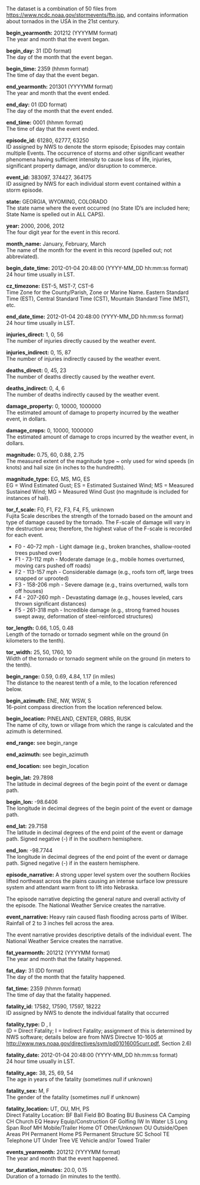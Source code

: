 The dataset is a combination of 50 files from https://www.ncdc.noaa.gov/stormevents/ftp.jsp, and contains information about tornados in the USA in the 21st century.

__begin_yearmonth:__ 201212 (YYYYMM format)  
The year and month that the event began.

__begin_day:__ 31 (DD format)  
The day of the month that the event began.

__begin_time:__ 2359 (hhmm format)  
The time of day that the event began.

__end_yearmonth:__ 201301 (YYYYMM format)  
The year and month that the event ended.

__end_day:__ 01 (DD format)  
The day of the month that the event ended.

__end_time:__ 0001 (hhmm format)  
The time of day that the event ended.

__episode_id:__ 61280, 62777, 63250  
ID assigned by NWS to denote the storm episode; Episodes may contain multiple Events.
The occurrence of storms and other significant weather phenomena having sufficient intensity
to cause loss of life, injuries, significant property damage, and/or disruption to commerce.

__event_id:__ 383097, 374427, 364175  
ID assigned by NWS for each individual storm event contained within a storm episode.

__state:__ GEORGIA, WYOMING, COLORADO  
The state name where the event occurred (no State ID’s are included here; State Name is
spelled out in ALL CAPS).

__year:__ 2000, 2006, 2012  
The four digit year for the event in this record.

__month_name:__ January, February, March  
The name of the month for the event in this record (spelled out; not abbreviated).

__begin_date_time:__ 2012-01-04 20:48:00 (YYYY-MM_DD hh:mm:ss format)  
24 hour time usually in LST.

__cz_timezone:__ EST-5, MST-7, CST-6  
Time Zone for the County/Parish, Zone or Marine Name. Eastern Standard Time (EST),
Central Standard Time (CST), Mountain Standard Time (MST), etc.

__end_date_time:__ 2012-01-04 20:48:00 (YYYY-MM_DD hh:mm:ss format)  
24 hour time usually in LST.

__injuries_direct:__ 1, 0, 56  
The number of injuries directly caused by the weather event.

__injuries_indirect:__ 0, 15, 87  
The number of injuries indirectly caused by the weather event.

__deaths_direct:__ 0, 45, 23  
The number of deaths directly caused by the weather event.

__deaths_indirect:__ 0, 4, 6  
The number of deaths indirectly caused by the weather event.

__damage_property:__ 0, 10000, 1000000  
The estimated amount of damage to property incurred by the weather event, in dollars.

__damage_crops:__ 0, 10000, 1000000  
The estimated amount of damage to crops incurred by the weather event, in dollars.

__magnitude:__ 0.75, 60, 0.88, 2.75  
The measured extent of the magnitude type ~ only used for wind speeds (in knots) and hail size
(in inches to the hundredth).

__magnitude_type:__ EG, MS, MG, ES  
EG = Wind Estimated Gust; ES = Estimated Sustained Wind; MS = Measured Sustained Wind;
MG = Measured Wind Gust (no magnitude is included for instances of hail).

__tor_f_scale:__ F0, F1, F2, F3, F4, F5, unknown  
Fujita Scale describes the strength of the tornado based on the amount and type of
damage caused by the tornado. The F-scale of damage will vary in the destruction area;
therefore, the highest value of the F-scale is recorded for each event.

- F0 - 40-72 mph - Light damage (e.g., broken branches, shallow-rooted trees pushed over)
- F1 - 73-112 mph - Moderate damage (e.g., mobile homes overturned, moving cars pushed off roads)
- F2 - 113-157 mph - Considerable damage (e.g., roofs torn off, large trees snapped or uprooted)
- F3 - 158-206 mph - Severe damage (e.g., trains overturned, walls torn off houses)
- F4 - 207-260 mph - Devastating damage (e.g., houses leveled, cars thrown significant distances)
- F5 - 261-318 mph - Incredible damage (e.g., strong framed houses swept away, deformation of steel-reinforced structures)

__tor_length:__ 0.66, 1.05, 0.48  
Length of the tornado or tornado segment while on the ground (in kilometers to the tenth).

__tor_width:__ 25, 50, 1760, 10  
Width of the tornado or tornado segment while on the ground (in meters to the tenth).

__begin_range:__ 0.59, 0.69, 4.84, 1.17 (in miles)  
The distance to the nearest tenth of a mile, to the location referenced below.

__begin_azimuth:__ ENE, NW, WSW, S  
16-point compass direction from the location referenced below.

__begin_location:__ PINELAND, CENTER, ORRS, RUSK  
The name of city, town or village from which the range is calculated and the azimuth is
determined.

__end_range:__ see begin_range

__end_azimuth:__ see begin_azimuth

__end_location:__ see begin_location

__begin_lat:__ 29.7898  
The latitude in decimal degrees of the begin point of the event or damage path.

__begin_lon:__ -98.6406  
The longitude in decimal degrees of the begin point of the event or damage path.

__end_lat:__ 29.7158  
The latitude in decimal degrees of the end point of the event or damage path. Signed negative (-)
if in the southern hemisphere.

__end_lon:__ -98.7744  
The longitude in decimal degrees of the end point of the event or damage path. Signed negative
(-) if in the eastern hemisphere.

__episode_narrative:__ A strong upper level system over the southern Rockies lifted northeast
across the plains causing an intense surface low pressure system and attendant warm front to
lift into Nebraska.

The episode narrative depicting the general nature and overall activity of the episode. The
National Weather Service creates the narrative.

__event_narrative:__ Heavy rain caused flash flooding across parts of Wilber. Rainfall of 2 to
3 inches fell across the area.

The event narrative provides descriptive details of the individual event. The National Weather
Service creates the narrative.

__fat_yearmonth:__ 201212 (YYYYMM format)  
The year and month that the fatality happened.

__fat_day:__ 31 (DD format)  
The day of the month that the fatality happened.

__fat_time:__ 2359 (hhmm format)  
The time of day that the fatality happened.

__fatality_id:__ 17582, 17590, 17597, 18222  
ID assigned by NWS to denote the individual fatality that occurred

__fatality_type:__ D , I  
(D = Direct Fatality; I = Indirect Fatality; assignment of this is determined by NWS software;
details below are from NWS Directve 10-1605 at http://www.nws.noaa.gov/directives/sym/pd01016005curr.pdf, Section 2.6) 

__fatality_date:__ 2012-01-04 20:48:00 (YYYY-MM_DD hh:mm:ss format)  
24 hour time usually in LST.

__fatality_age:__ 38, 25, 69, 54  
The age in years of the fatality (sometimes _null_ if unknown)    

__fatality_sex:__ M, F  
The gender of the fatality (sometimes _null_ if unknown)

__fatality_location:__ UT, OU, MH, PS  
Direct Fatality Location:
BF Ball Field
BO Boating
BU Business
CA Camping
CH Church
EQ Heavy Equip/Construction
GF Golfing
IW In Water
LS Long Span Roof
MH Mobile/Trailer Home
OT Other/Unknown
OU Outside/Open Areas
PH Permanent Home
PS Permanent Structure
SC School
TE Telephone
UT Under Tree
VE Vehicle and/or Towed Trailer

__events_yearmonth:__ 201212 (YYYYMM format)  
The year and month that the event happened.

__tor_duration_minutes:__ 20.0, 0.15  
Duration of a tornado (in minutes to the tenth).